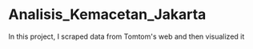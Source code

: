 # Analisis_Kemacetan_Jakarta
In this project, I scraped data from Tomtom's web and then visualized it
